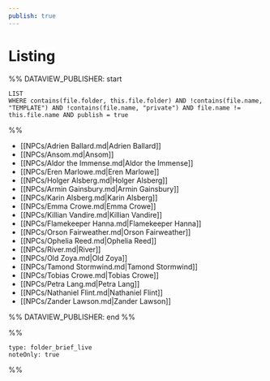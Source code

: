 ```yaml
---
publish: true
---
```


# Listing

%% DATAVIEW_PUBLISHER: start
```dataview  
LIST  
WHERE contains(file.folder, this.file.folder) AND !contains(file.name, "TEMPLATE") AND !contains(file.name, "private") AND file.name != this.file.name AND publish = true
```
%%

- [[NPCs/Adrien Ballard.md|Adrien Ballard]]
- [[NPCs/Ansom.md|Ansom]]
- [[NPCs/Aldor the Immense.md|Aldor the Immense]]
- [[NPCs/Eren Marlowe.md|Eren Marlowe]]
- [[NPCs/Holger Alsberg.md|Holger Alsberg]]
- [[NPCs/Armin Gainsbury.md|Armin Gainsbury]]
- [[NPCs/Karin Alsberg.md|Karin Alsberg]]
- [[NPCs/Emma Crowe.md|Emma Crowe]]
- [[NPCs/Killian Vandire.md|Killian Vandire]]
- [[NPCs/Flamekeeper Hanna.md|Flamekeeper Hanna]]
- [[NPCs/Orson Fairweather.md|Orson Fairweather]]
- [[NPCs/Ophelia Reed.md|Ophelia Reed]]
- [[NPCs/River.md|River]]
- [[NPCs/Old Zoya.md|Old Zoya]]
- [[NPCs/Tamond Stormwind.md|Tamond Stormwind]]
- [[NPCs/Tobias Crowe.md|Tobias Crowe]]
- [[NPCs/Petra Lang.md|Petra Lang]]
- [[NPCs/Nathaniel Flint.md|Nathaniel Flint]]
- [[NPCs/Zander Lawson.md|Zander Lawson]]

%% DATAVIEW_PUBLISHER: end %%

%%
```ccard
type: folder_brief_live
noteOnly: true
```
%%

